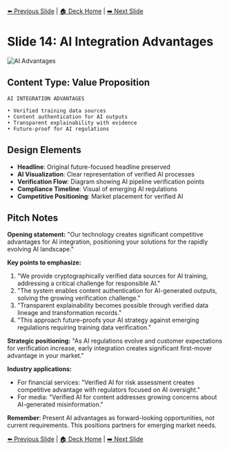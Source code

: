 <!-- Navigation Header -->
[⬅️ Previous Slide](slide13_simplified.md) | [🏠 Deck Home](../README.md) | [➡️ Next Slide](slide15_simplified.md)

# Slide 14: AI Integration Advantages

![AI Advantages](../images/slide14.png)

## Content Type: Value Proposition

```
AI INTEGRATION ADVANTAGES

• Verified training data sources
• Content authentication for AI outputs
• Transparent explainability with evidence
• Future-proof for AI regulations
```

## Design Elements

- **Headline**: Original future-focused headline preserved
- **AI Visualization**: Clear representation of verified AI processes
- **Verification Flow**: Diagram showing AI pipeline verification points
- **Compliance Timeline**: Visual of emerging AI regulations
- **Competitive Positioning**: Market placement for verified AI

## Pitch Notes

**Opening statement:**
"Our technology creates significant competitive advantages for AI integration, positioning your solutions for the rapidly evolving AI landscape."

**Key points to emphasize:**
1. "We provide cryptographically verified data sources for AI training, addressing a critical challenge for responsible AI."
2. "The system enables content authentication for AI-generated outputs, solving the growing verification challenge."
3. "Transparent explainability becomes possible through verified data lineage and transformation records."
4. "This approach future-proofs your AI strategy against emerging regulations requiring training data verification."

**Strategic positioning:**
"As AI regulations evolve and customer expectations for verification increase, early integration creates significant first-mover advantage in your market."

**Industry applications:**
- For financial services: "Verified AI for risk assessment creates competitive advantage with regulators focused on AI oversight."
- For media: "Verified AI for content addresses growing concerns about AI-generated misinformation."

**Remember**: Present AI advantages as forward-looking opportunities, not current requirements. This positions partners for emerging market needs.

<!-- Navigation Footer -->
[⬅️ Previous Slide](slide13_simplified.md) | [🏠 Deck Home](../README.md) | [➡️ Next Slide](slide15_simplified.md)